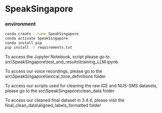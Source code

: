 # SpeakSingapore

### environment
```sh
conda create --name SpeakSingapore
conda activate SpeakSingapore
conda install pip
pip install -r requirements.txt
```

To access the Jupyter Notebook, script please go to src\SpeakSingapore\test_and_results\training_LLM.ipynb

To access our voice recordings, please go to the src\SpeakSingapore\lexical_tone_definitions folder

To access our scripts used for cleaning the raw ICE and NUS-SMS datasets, please go to the src\SpeakSingapore\clean_data folder

To access our cleaned final dataset in 3.4.4, please visit the final_clean_data\aligned_labels_formatted folder